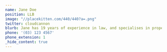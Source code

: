 ```yaml
---
name: Jane Doe
position: LLB
image: "//placekitten.com/440/440?a=.png"
twitter: cloudcannon
blurb: Jane has 19 years of experience in law, and specialises in property and business.
phone: '(03) 123 4567'
phone_extension: 1
_hide_content: true
---
```

